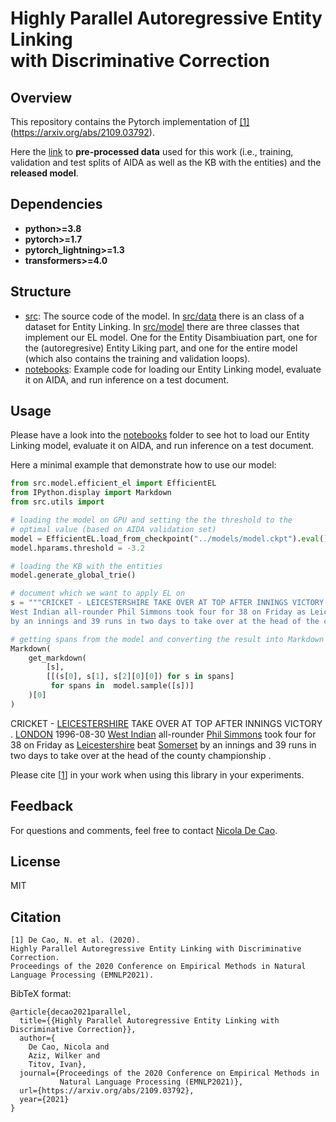 # Highly Parallel Autoregressive Entity Linking<br>with Discriminative Correction

## Overview

This repository contains the Pytorch implementation of [[1]](#citation)(https://arxiv.org/abs/2109.03792).

Here the [link](https://mega.nz/folder/l4RhnIxL#_oYvidq2qyDIw1sT-KeMQA) to **pre-processed data** used for this work (i.e., training, validation and test splits of AIDA as well as the KB with the entities) and the **released model**.

## Dependencies

* **python>=3.8**
* **pytorch>=1.7**
* **pytorch_lightning>=1.3**
* **transformers>=4.0**

## Structure
* [src](https://github.com/nicola-decao/efficient-autoregressive-EL/tree/master/src): The source code of the model. In [src/data](https://github.com/nicola-decao/efficient-autoregressive-EL/tree/master/src/data) there is an class of a dataset for Entity Linking. In [src/model](https://github.com/nicola-decao/efficient-autoregressive-EL/tree/master/src/model) there are three classes that implement our EL model. One for the Entity Disambiuation part, one for the (autoregresive) Entity Liking part, and one for the entire model (which also contains the training and validation loops).
* [notebooks](https://github.com/nicola-decao/efficient-autoregressive-EL/tree/master/notebooks): Example code for loading our Entity Linking model, evaluate it on AIDA, and run inference on a test document.

## Usage
Please have a look into the [notebooks](https://github.com/nicola-decao/efficient-autoregressive-EL/tree/master/notebooks) folder to see hot to load our Entity Linking model, evaluate it on AIDA, and run inference on a test document.

Here a minimal example that demonstrate how to use our model:
```python
from src.model.efficient_el import EfficientEL
from IPython.display import Markdown
from src.utils import 

# loading the model on GPU and setting the the threshold to the
# optimal value (based on AIDA validation set)
model = EfficientEL.load_from_checkpoint("../models/model.ckpt").eval().cuda()
model.hparams.threshold = -3.2

# loading the KB with the entities
model.generate_global_trie()

# document which we want to apply EL on
s = """CRICKET - LEICESTERSHIRE TAKE OVER AT TOP AFTER INNINGS VICTORY . LONDON 1996-08-30 \
West Indian all-rounder Phil Simmons took four for 38 on Friday as Leicestershire beat Somerset \
by an innings and 39 runs in two days to take over at the head of the county championship ."""

# getting spans from the model and converting the result into Markdown for visualization
Markdown(
    get_markdown(
        [s],
        [[(s[0], s[1], s[2][0][0]) for s in spans] 
         for spans in  model.sample([s])]
    )[0]
)
```


CRICKET - [LEICESTERSHIRE](https://en.wikipedia.org/wiki/Leicestershire_County_Cricket_Club) TAKE OVER AT TOP AFTER INNINGS VICTORY . [LONDON](https://en.wikipedia.org/wiki/London) 1996-08-30 [West Indian](https://en.wikipedia.org/wiki/West_Indies) all-rounder [Phil Simmons](https://en.wikipedia.org/wiki/Philip_Walton) took four for 38 on Friday as [Leicestershire](https://en.wikipedia.org/wiki/Leicestershire_County_Cricket_Club) beat [Somerset](https://en.wikipedia.org/wiki/Somerset_County_Cricket_Club) by an innings and 39 runs in two days to take over at the head of the county championship . 


Please cite [[1](#citation)] in your work when using this library in your experiments.

## Feedback
For questions and comments, feel free to contact [Nicola De Cao](mailto:nicola.decao@gmail.com).

## License
MIT

## Citation
```
[1] De Cao, N. et al. (2020). 
Highly Parallel Autoregressive Entity Linking with Discriminative Correction.
Proceedings of the 2020 Conference on Empirical Methods in Natural
Language Processing (EMNLP2021).
```

BibTeX format:
```
@article{decao2021parallel,
  title={{Highly Parallel Autoregressive Entity Linking with Discriminative Correction}},
  author={
    De Cao, Nicola and
    Aziz, Wilker and
    Titov, Ivan},
  journal={Proceedings of the 2020 Conference on Empirical Methods in 
           Natural Language Processing (EMNLP2021)},
  url={https://arxiv.org/abs/2109.03792},
  year={2021}
}
```

